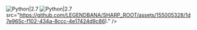 ![Python|2.7](https://img.shields.io/badge/MUAHACK.COM-2.7-blue.svg)
![Python|2.7](https://img.shields.io/badge/MUAHACK.VN-2.7-red.svg)
src="https://github.com/LEGENDBANA/SHARP_ROOT/assets/155005328/1d7e965c-f102-434a-8ccc-4e17424d9c86)." />

<div <img src

